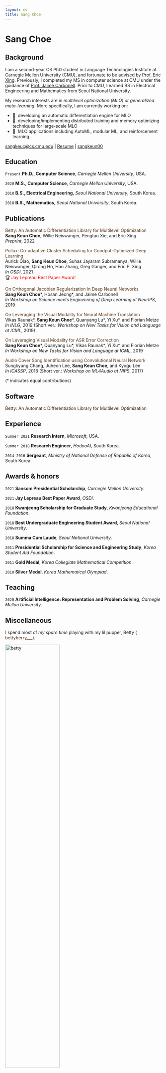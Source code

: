 ```yaml
---
layout: cv
title: Sang Choe
---
```

# Sang Choe

## Background
I am a second-year CS PhD student in Language Technologies Institute at Carnegie Mellon University (CMU), and fortunate to be advised by <a href="http://www.cs.cmu.edu/~epxing/">Prof. Eric Xing</a>. Previously, I completed my MS in computer science at CMU under the guidance of <a href="https://www.cs.cmu.edu/~jgc/">Prof. Jaime Carbonell</a>. Prior to CMU, I earned BS in Electrical Engineering and Mathematics from Seoul National University.

My research interests are in *multilevel optimization (MLO) or generalized meta-learning*. More specifically, I am currently working on:
- &#128006;&nbsp;&nbsp;developing an automatic differentiation engine for MLO
- &#128006;&nbsp;&nbsp;developing/implementing distributed training and memory optimizing techniques for large-scale MLO
- &#128006;&nbsp;&nbsp;MLO applications including AutoML, modular ML, and reinforcement learning.


<!--<a href="sangkeuc@cs.cmu.edu">sangkeuc@cs.cmu.edu</a>-->

<div id="webaddress">
  <a href="mailto:sangkeuc@cs.cmu.edu"><i class="fa fa-envelope-open"></i> sangkeuc@cs.cmu.edu</a> |
  <a href="./assets/resume.pdf"><i class="fas fa-file-pdf"></i> Resume</a> |
  <a href="https://github.com/sangkeun00"><i class="fab fa-github"></i> sangkeun00</a>
  <!--<a href="https://sangkeun00.github.io"><i class="fas fa-home"></i> sangkeun00.github.io</a>-->
  <!--<a href="https://twitter.com/dave_whipp"><i class="fab fa-twitter"></i> @dave_whipp</a>-->
</div>

## Education

`Present`
**Ph.D., Computer Science**, *Carnegie Mellon University*, USA.

`2020`
**M.S., Computer Science**, *Carnegie Mellon University*, USA.

`2018`
**B.S., Electrical Engineering**, *Seoul National University*, South Korea.

`2018`
**B.S., Mathematics**, *Seoul National University*, South Korea.


## Publications

<!--*Publication list also available [in Google Scholar](https://scholar.google.fi/citations?user=FvYhWOAAAAAJ). Asterisks indicate student lead authors.*-->
<a href="https://arxiv.org/pdf/2207.02849.pdf" style="color:#603b1c; text-decoration:none" onmouseover="this.style.color='#ffaa17'; this.style.textDecoration='none'" onmouseout="this.style.color='#603b1c'; this.style.textDecoration='none'">Betty: An Automatic Differentiation Library for Multilevel Optimization</a><br>**Sang Keun Choe**, Willie Neiswanger, Pengtao Xie, and Eric Xing<br>*Preprint*, 2022

<a href="https://arxiv.org/abs/2008.12260" style="color:#603b1c; text-decoration:none" onmouseover="this.style.color='#ffaa17'; this.style.textDecoration='none'" onmouseout="this.style.color='#603b1c'; this.style.textDecoration='none'">Pollux: Co-adaptive Cluster Scheduling for Goodput-Optimized Deep Learning</a><br>Aurick Qiao, **Sang Keun Choe**, Suhas Jayaram Subramanya, Willie Neiswanger, Qirong Ho, Hao Zhang, Greg Ganger, and Eric P. Xing<br>*In OSDI*, 2021<br>&#x1F3C6; <span style="color:red">Jay Lepreau Best Paper Award!</span>

<a href="https://sites.google.com/view/sedl-workshop/past-editions/2019-main/2019-contributed-posters?authuser=0" style="color:#603b1c; text-decoration:none" onmouseover="this.style.color='#ffaa17'; this.style.textDecoration='none'" onmouseout="this.style.color='#603b1c'; this.style.textDecoration='none'">On Orthogonal Jacobian Regularization in Deep Neural Networks</a><br>**Sang Keun Choe**&#42;, Hosan Jeong&#42;, and Jaime Carbonell<br>*In Workshop on Science meets Engineering of Deep Learning at NeurIPS*, 2019

<a href="https://arxiv.org/pdf/1910.02754.pdf" style="color:#603b1c; text-decoration:none" onmouseover="this.style.color='#ffaa17'; this.style.textDecoration='none'" onmouseout="this.style.color='#603b1c'; this.style.textDecoration='none'">On Leveraging the Visual Modality for Neural Machine Translation</a><br>Vikas Raunak&#42;, **Sang Keun Choe**&#42;, Quanyang Lu&#42;, Yi Xu&#42;, and Florian Metze<br>*In INLG*, 2019 (Short ver.: *Workshop on New Tasks for Vision and Language at ICML*, 2019)

<a href="https://srvk.github.io/how2-challenge/assets/authors/TH2_paper_7.pdf" style="color:#603b1c; text-decoration:none" onmouseover="this.style.color='#ffaa17'; this.style.textDecoration='none'" onmouseout="this.style.color='#603b1c'; this.style.textDecoration='none'">On Leveraging Visual Modality for ASR Error Correction</a><br> **Sang Keun Choe**&#42;, Quanyang Lu&#42;, Vikas Raunak&#42;, Yi Xu&#42;, and Florian Metze<br>*In Workshop on New Tasks for Vision and Language at ICML*, 2019

<a href="https://arxiv.org/abs/1712.00166" style="color:#603b1c; text-decoration:none" onmouseover="this.style.color='#ffaa17'; this.style.textDecoration='none'" onmouseout="this.style.color='#603b1c'; this.style.textDecoration='none'">Audio Cover Song Identification using Convolutional Neural Network</a><br>Sungkyung Chang, Juheon Lee, **Sang Keun Choe**, and Kyogu Lee<br>*In ICASSP*, 2018 (Short ver.: *Workshop on ML4Audio at NIPS*, 2017)

(&#42; indicates equal contributions)


## Software
<a href="https://github.com/leopard-ai/betty" style="color:#49290f; text-decoration:none" onmouseover="this.style.color='#ffc45f'; this.style.textDecoration='none'" onmouseout="this.style.color='#49290f'; this.style.textDecoration='none'">Betty: An Automatic Differentiation Library for Multilevel Optimization</a>


## Experience

`Summer 2021`
**Research Intern**, *Microsoft*, USA.

`Summer 2018`
**Research Engineer**, *HodooAI*, South Korea.

`2014-2016`
**Sergeant**, *Ministry of National Defense of Republic of Korea*, South Korea.

## Awards & honors
`2021`
**Sansom Presidential Scholarship**, *Carnegie Mellon University*.

`2021`
**Jay Lepreau Best Paper Award**, *OSDI*.

`2018`
**Kwanjeong Scholarship for Graduate Study**, *Kwanjeong Educational Foundation*.

`2018`
**Best Undergraduate Engineering Student Award**, *Seoul National University*.

`2018`
**Summa Cum Laude**, *Seoul National University*.

`2011`
**Presidential Scholarship for Science and Engineering Study**, *Korea Student Aid Foundation*.

`2011`
**Gold Medal**, *Korea Collegiate Mathematical Competition*.

`2010`
**Silver Medal**, *Korea Mathematical Olympiad*.


## Teaching

`2020`
**Artificial Intelligence: Representation and Problem Solving**, *Carnegie Mellon University*.


## Miscellaneous

I spend most of *my spare time* playing with my lil pupper, Betty (<a href="https://www.instagram.com/bettyberry___" style="color:#49290f; text-decoration:none"><i class="fab fa-instagram"></i> bettyberry___</a>).

<img src="./assets/betty.jpg" alt="betty" width="59%" height="auto">

<br/>Last Update: July 2022<br/>
